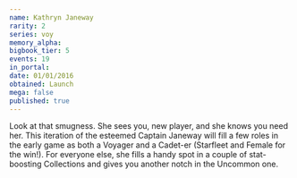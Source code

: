 ```yaml
---
name: Kathryn Janeway
rarity: 2
series: voy
memory_alpha:
bigbook_tier: 5
events: 19
in_portal:
date: 01/01/2016
obtained: Launch
mega: false
published: true
---
```


Look at that smugness. She sees you, new player, and she knows you need her. This iteration of the esteemed Captain Janeway will fill a few roles in the early game as both a Voyager and a Cadet-er (Starfleet and Female for the win!). For everyone else, she fills a handy spot in a couple of stat-boosting Collections and gives you another notch in the Uncommon one.
